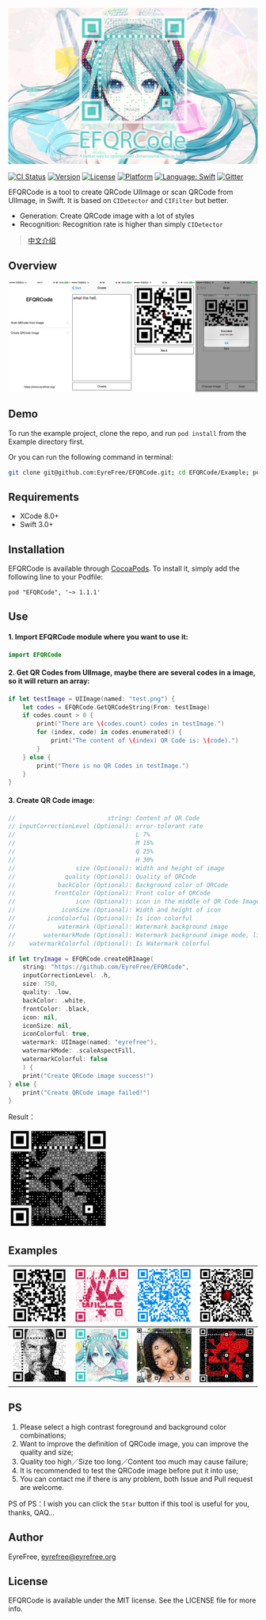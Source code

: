 ![](assets/EFQRCodeImage.jpg)

[![CI Status](http://img.shields.io/travis/EyreFree/EFQRCode.svg?style=flat)](https://travis-ci.org/EyreFree/EFQRCode)
[![Version](https://img.shields.io/cocoapods/v/EFQRCode.svg?style=flat)](http://cocoapods.org/pods/EFQRCode)
[![License](https://img.shields.io/cocoapods/l/EFQRCode.svg?style=flat)](https://github.com/EyreFree/EFQRCode/blob/master/LICENSE)
[![Platform](https://img.shields.io/cocoapods/p/EFQRCode.svg?style=flat)](http://cocoapods.org/pods/EFQRCode)
[![Language: Swift](https://img.shields.io/badge/language-swift-orange.svg)](https://travis-ci.org/EyreFree/EFQRCode)
[![Gitter](https://badges.gitter.im/EyreFree/EFQRCode.svg)](https://gitter.im/EyreFree/EFQRCode?utm_source=badge&utm_medium=badge&utm_campaign=pr-badge)

EFQRCode is a tool to create QRCode UIImage or scan QRCode from UIImage, in Swift. It is based on `CIDetector` and `CIFilter` but better.

- Generation: Create QRCode image with a lot of styles
- Recognition: Recognition rate is higher than simply `CIDetector`

> [中文介绍](https://github.com/EyreFree/EFQRCode/blob/master/README_CN.md)

## Overview

![](assets/screenshot.png)

## Demo

To run the example project, clone the repo, and run `pod install` from the Example directory first.

Or you can run the following command in terminal:

```bash
git clone git@github.com:EyreFree/EFQRCode.git; cd EFQRCode/Example; pod install; open EFQRCode.xcworkspace
```

## Requirements

- XCode 8.0+
- Swift 3.0+

## Installation

EFQRCode is available through [CocoaPods](http://cocoapods.org). To install
it, simply add the following line to your Podfile:

```
pod "EFQRCode", '~> 1.1.1'
```

## Use

#### 1. Import EFQRCode module where you want to use it:

```swift
import EFQRCode
```

#### 2. Get QR Codes from UIImage, maybe there are several codes in a image, so it will return an array:

```swift
if let testImage = UIImage(named: "test.png") {
	let codes = EFQRCode.GetQRCodeString(From: testImage)
	if codes.count > 0 {
		print("There are \(codes.count) codes in testImage.")
		for (index, code) in codes.enumerated() {
			print("The content of \(index) QR Code is: \(code).")
		}
	} else {
		print("There is no QR Codes in testImage.")
	}
}
```

#### 3. Create QR Code image:

```swift
//                          string: Content of QR Code
// inputCorrectionLevel (Optional): error-tolerant rate
// 		                            L 7%
// 		                            M 15%
// 		                            Q 25%
// 		                            H 30%
//                 size (Optional): Width and height of image
//              quality (Optional): Quality of QRCode
//            backColor (Optional): Background color of QRCode
//           frontColor (Optional): Front color of QRCode
//                 icon (Optional): icon in the middle of QR Code Image
//             iconSize (Optional): Width and height of icon
//         iconColorful (Optional): Is icon colorful
//            watermark (Optional): Watermark background image
//        watermarkMode (Optional): Watermark background image mode, like UIViewContentMode
//    watermarkColorful (Optional): Is Watermark colorful
```

```swift
if let tryImage = EFQRCode.createQRImage(
    string: "https://github.com/EyreFree/EFQRCode",
    inputCorrectionLevel: .h,
    size: 750,
    quality: .low,
    backColor: .white,
    frontColor: .black,
    icon: nil,
    iconSize: nil,
    iconColorful: true,
    watermark: UIImage(named: "eyrefree"),
    watermarkMode: .scaleAspectFill,
    watermarkColorful: false
    ) {
    print("Create QRCode image success!")
} else {
    print("Create QRCode image failed!")
}
```

Result：

<img src="assets/QRCode5.jpg" width = "40%"/>

## Examples

![](assets/QRCode1.jpg)|![](assets/QRCode2.jpg)|![](assets/QRCode4.jpg)|![](assets/QRCode6.jpg)  
:---------------------:|:---------------------:|:---------------------:|:---------------------:
![](assets/QRCode7.jpg)|![](assets/QRCode8.jpg)|![](assets/QRCode9.jpg)|![](assets/QRCode10.jpg)  

## PS

1. Please select a high contrast foreground and background color combinations;
2. Want to improve the definition of QRCode image, you can improve the quality and size;
3. Quality too high／Size too long／Content too much may cause failure;
4. It is recommended to test the QRCode image before put it into use;
5. You can contact me if there is any problem, both Issue and Pull request are welcome.

PS of PS：I wish you can click the `Star` button if this tool is useful for you, thanks, QAQ...

## Author

EyreFree, eyrefree@eyrefree.org

## License

EFQRCode is available under the MIT license. See the LICENSE file for more info.
